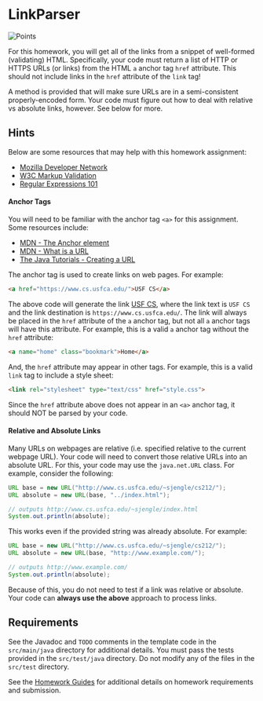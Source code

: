 LinkParser
=================================================

![Points](../../blob/badges/points.svg)

For this homework, you will get all of the links from a snippet of well-formed (validating) HTML. Specifically, your code must return a list of HTTP or HTTPS URLs (or links) from the HTML `a` anchor tag `href` attribute. This should not include links in the `href` attribute of the `link` tag!

A method is provided that will make sure URLs are in a semi-consistent properly-encoded form. Your code must figure out how to deal with relative vs absolute links, however. See below for more.

## Hints ##

Below are some resources that may help with this homework assignment:

  - [Mozilla Developer Network](https://developer.mozilla.org/en-US/docs/Web/HTML)
  - [W3C Markup Validation](https://validator.w3.org/)
  - [Regular Expressions 101](https://regex101.com/)

#### Anchor Tags

You will need to be familiar with the anchor tag `<a>` for this assignment. Some resources include:

  - [MDN - The Anchor element](https://developer.mozilla.org/en-US/docs/Web/HTML/Element/a)
  - [MDN - What is a URL](https://developer.mozilla.org/en-US/docs/Learn/Common_questions/What_is_a_URL)
  - [The Java Tutorials - Creating a URL](https://docs.oracle.com/javase/tutorial/networking/urls/creatingUrls.html)

The anchor tag is used to create links on web pages. For example:

```html
<a href="https://www.cs.usfca.edu/">USF CS</a>
```

The above code will generate the link <a href="https://www.cs.usfca.edu/">USF CS</a>, where the link text is `USF CS` and the link destination is `https://www.cs.usfca.edu/`. The link will always be placed in the `href` attribute of the `a` anchor tag, but not all `a` anchor tags will have this attribute. For example, this is a valid `a` anchor tag without the `href` attribute:

```html
<a name="home" class="bookmark">Home</a>
```

And, the `href` attribute may appear in other tags. For example, this is a valid `link` tag to include a style sheet:

```html
<link rel="stylesheet" type="text/css" href="style.css">
```

Since the `href` attribute above does not appear in an `<a>` anchor tag, it should NOT be parsed by your code.

#### Relative and Absolute Links

Many URLs on webpages are relative (i.e. specified relative to the current webpage URL). Your code will need to convert those relative URLs into an absolute URL. For this, your code may use the `java.net.URL` class. For example, consider the following:

```java
URL base = new URL("http://www.cs.usfca.edu/~sjengle/cs212/");
URL absolute = new URL(base, "../index.html");

// outputs http://www.cs.usfca.edu/~sjengle/index.html
System.out.println(absolute);
```

This works even if the provided string was already absolute. For example:

```java
URL base = new URL("http://www.cs.usfca.edu/~sjengle/cs212/");
URL absolute = new URL(base, "http://www.example.com/");

// outputs http://www.example.com/
System.out.println(absolute);
```

Because of this, you do not need to test if a link was relative or absolute. Your code can **always use the above** approach to process links.

## Requirements ##

See the Javadoc and `TODO` comments in the template code in the `src/main/java` directory for additional details. You must pass the tests provided in the `src/test/java` directory. Do not modify any of the files in the `src/test` directory.

See the [Homework Guides](https://usf-cs272-spring2022.github.io/guides/homework/) for additional details on homework requirements and submission.
